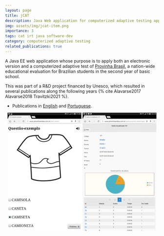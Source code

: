```yaml
---
layout: page
title: jCAT
description: Java Web application for computerized adaptive testing application in tablets
img: assets/img/jcat-item.png
importance: 3
tags: cat irt java software-dev
category: computerized adaptive testing
related_publications: true
---
```


A Java EE web application whose purpose is to apply both an electronic version and a computerized adaptive test of [Provinha Brasil](http://provinhabrasil.inep.gov.br/provinhabrasil/), a nation-wide educational evaluation for Brazilian students in the second year of basic school.

This was part of a R&D project financed by Unesco, which resulted in several publications along the following years {% cite Alavarse2017 Alavarse2018 Travitzki2021 %}.

- Publications in [English](https://www.researchgate.net/publication/326803834_How_to_build_a_Computerized_Adaptive_Test_with_free_software_and_pedagogical_relevance) and [Portuguese](https://www.researchgate.net/publication/327704465_Teste_Adaptativo_Informatizado_Como_Recurso_Tecnologico_para_Alfabetizacao_Inicial).

<center>
<img src="/assets/img/jcat-item.png" width="48%"/> <img src="/assets/img/jcat-relatorio.png" width="48%"/>
</center>
